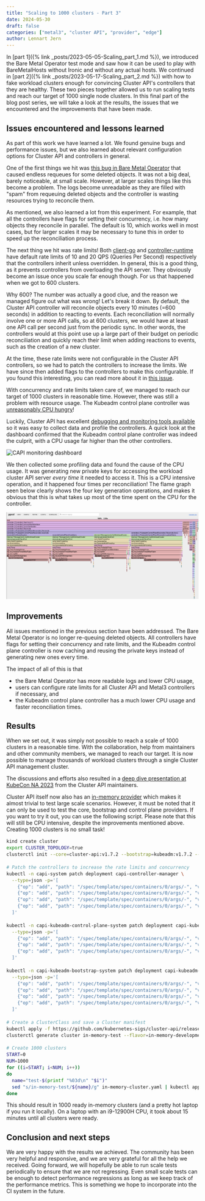 ```yaml
---
title: "Scaling to 1000 clusters - Part 3"
date: 2024-05-30
draft: false
categories: ["metal3", "cluster API", "provider", "edge"]
author: Lennart Jern
---
```


<!-- markdownlint-disable no-space-in-emphasis -->
In [part 1]({% link _posts/2023-05-05-Scaling_part_1.md %}), we introduced the
Bare Metal Operator test mode and saw how it can be used to play with
BareMetalHosts without Ironic and without any actual hosts. We continued in
[part 2]({% link _posts/2023-05-17-Scaling_part_2.md %}) with how to fake
workload clusters enough for convincing Cluster API's controllers that they are
healthy. These two pieces together allowed us to run scaling tests and reach our
target of 1000 single node clusters. In this final part of the blog post series,
we will take a look at the results, the issues that we encountered and the
improvements that have been made.
<!-- markdownlint-enable no-space-in-emphasis -->

## Issues encountered and lessons learned

As part of this work we have learned a lot. We found genuine bugs and
performance issues, but we also learned about relevant configuration options for
Cluster API and controllers in general.

One of the first things we hit was [this bug in Bare Metal
Operator](https://github.com/metal3-io/baremetal-operator/issues/1190) that
caused endless requeues for some deleted objects. It was not a big deal, barely
noticeable, at small scale. However, at larger scales things like this become a
problem. The logs become unreadable as they are filled with "spam" from
requeuing deleted objects and the controller is wasting resources trying to
reconcile them.

As mentioned, we also learned a lot from this experiment. For example, that all
the controllers have flags for setting their concurrency, i.e. how many objects
they reconcile in parallel. The default is 10, which works well in most cases,
but for larger scales it may be necessary to tune this in order to speed up the
reconciliation process.

The next thing we hit was rate limits! Both
[client-go](https://github.com/kubernetes/client-go/blob/02d652e007235a5b46b9972bf136f274983853e6/util/workqueue/default_rate_limiters.go#L39)
and
[controller-runtime](https://github.com/kubernetes-sigs/controller-runtime/blob/v0.14.5/pkg/client/config/config.go#L96)
have default rate limits of 10 and 20 QPS (Queries Per Second) respectively that
the controllers inherit unless overridden. In general, this is a good thing, as
it prevents controllers from overloading the API server. They obviously become
an issue once you scale far enough though. For us that happened when we got to
600 clusters.

Why 600? The number was actually a good clue, and the reason we managed figure
out what was wrong! Let's break it down. By default, the Cluster API controller
will reconcile objects every 10 minutes (=600 seconds) in addition to reacting
to events. Each reconciliation will normally involve one or more API calls, so
at 600 clusters, we would have at least one API call per second just from the
periodic sync. In other words, the controllers would at this point use up a
large part of their budget on periodic reconciliation and quickly reach their
limit when adding reactions to events, such as the creation of a new cluster.

At the time, these rate limits were not configurable in the Cluster API
controllers, so we had to patch the controllers to increase the limits. We have
since then added flags to the controllers to make this configurable. If you
found this interesting, you can read more about it in [this
issue](https://github.com/kubernetes-sigs/cluster-api/issues/8052).

With concurrency and rate limits taken care of, we managed to reach our target
of 1000 clusters in reasonable time. However, there was still a problem with
resource usage. The Kubeadm control plane controller was [unreasonably CPU
hungry](https://github.com/kubernetes-sigs/cluster-api/issues/8602)!

Luckily, Cluster API has excellent [debugging and monitoring tools
available](https://cluster-api.sigs.k8s.io/developer/core/tilt) so it was easy
to collect data and profile the controllers. A quick look at the dashboard
confirmed that the Kubeadm control plane controller was indeed the culprit, with
a CPU usage far higher than the other controllers.

![CAPI monitoring
dashboard](/assets/2024-05-30-Scaling_part_3/CAPI-dashboard.png)

We then collected some profiling data and found the cause of the CPU usage. It
was generating new private keys for accessing the workload cluster API server
*every time* it needed to access it. This is a CPU intensive operation, and it
happened four times per reconciliation! The flame graph seen below clearly shows
the four key generation operations, and makes it obvious that this is what takes
up most of the time spent on the CPU for the controller.

![KCP profiling graph](/assets/2024-05-30-Scaling_part_3/KCP-profiling.png)

## Improvements

All issues mentioned in the previous section have been addressed. The Bare Metal
Operator is no longer re-queuing deleted objects. All controllers have flags for
setting their concurrency and rate limits, and the Kubeadm control plane
controller is now caching and reusing the private keys instead of generating new
ones every time.

The impact of all of this is that

- the Bare Metal Operator has more readable logs and lower CPU usage,
- users can configure rate limits for all Cluster API and Metal3 controllers if
  necessary, and
- the Kubeadm control plane controller has a much lower CPU usage and faster
  reconciliation times.

## Results

When we set out, it was simply not possible to reach a scale of 1000 clusters in
a reasonable time. With the collaboration, help from maintainers and other
community members, we managed to reach our target. It is now possible to manage
thousands of workload clusters through a single Cluster API management cluster.

The discussions and efforts also resulted in a [deep dive presentation at
KubeCon NA
2023](https://kccncna2023.sched.com/event/1R2py/cluster-api-deep-dive-improving-performance-up-to-2k-clusters-fabrizio-pandini-stefan-buringer-vmware)
from the Cluster API maintainers.

Cluster API itself now also has an [in-memory
provider](https://github.com/kubernetes-sigs/cluster-api/tree/main/test/infrastructure/inmemory)
which makes it almost trivial to test large scale scenarios. However, it must be
noted that it can only be used to test the core, bootstrap and control plane
providers. If you want to try it out, you can use the following script. Please
note that this will still be CPU intensive, despite the improvements mentioned
above. Creating 1000 clusters is no small task!

```bash
kind create cluster
export CLUSTER_TOPOLOGY=true
clusterctl init --core=cluster-api:v1.7.2 --bootstrap=kubeadm:v1.7.2 --control-plane=kubeadm:v1.7.2 --infrastructure=in-memory:v1.7.2

# Patch the controllers to increase the rate limits and concurrency
kubectl -n capi-system patch deployment capi-controller-manager \
  --type=json -p='[
    {"op": "add", "path": "/spec/template/spec/containers/0/args/-", "value": "--kube-api-qps=100"},
    {"op": "add", "path": "/spec/template/spec/containers/0/args/-", "value": "--kube-api-burst=200"},
    {"op": "add", "path": "/spec/template/spec/containers/0/args/-", "value": "--cluster-concurrency=100"},
    {"op": "add", "path": "/spec/template/spec/containers/0/args/-", "value": "--machine-concurrency=100"}
  ]'

kubectl -n capi-kubeadm-control-plane-system patch deployment capi-kubeadm-control-plane-controller-manager \
  --type=json -p='[
    {"op": "add", "path": "/spec/template/spec/containers/0/args/-", "value": "--kube-api-qps=100"},
    {"op": "add", "path": "/spec/template/spec/containers/0/args/-", "value": "--kube-api-burst=200"},
    {"op": "add", "path": "/spec/template/spec/containers/0/args/-", "value": "--kubeadmcontrolplane-concurrency=100"}
  ]'

kubectl -n capi-kubeadm-bootstrap-system patch deployment capi-kubeadm-bootstrap-controller-manager \
  --type=json -p='[
    {"op": "add", "path": "/spec/template/spec/containers/0/args/-", "value": "--kube-api-qps=100"},
    {"op": "add", "path": "/spec/template/spec/containers/0/args/-", "value": "--kube-api-burst=200"},
    {"op": "add", "path": "/spec/template/spec/containers/0/args/-", "value": "--kubeadmconfig-concurrency=100"},
    {"op": "add", "path": "/spec/template/spec/containers/0/args/-", "value": "--cluster-concurrency=100"}
  ]'

# Create a ClusterClass and save a Cluster manifest
kubectl apply -f https://github.com/kubernetes-sigs/cluster-api/releases/download/v1.7.2/clusterclass-in-memory-quick-start.yaml
clusterctl generate cluster in-memory-test --flavor=in-memory-development --kubernetes-version=v1.30.0 > in-memory-cluster.yaml

# Create 1000 clusters
START=0
NUM=1000
for ((i=START; i<NUM; i++))
do
  name="test-$(printf "%03d\n" "$i")"
  sed "s/in-memory-test/${name}/g" in-memory-cluster.yaml | kubectl apply -f -
done
```

This should result in 1000 ready in-memory clusters (and a pretty hot laptop if
you run it locally). On a laptop with an i9-12900H CPU, it took about 15 minutes
until all clusters were ready.

## Conclusion and next steps

We are very happy with the results we achieved. The community has been very
helpful and responsive, and we are very grateful for all the help we received.
Going forward, we will hopefully be able to run scale tests periodically to
ensure that we are not regressing. Even small scale tests can be enough to
detect performance regressions as long as we keep track of the performance
metrics. This is something we hope to incorporate into the CI system in the
future.
